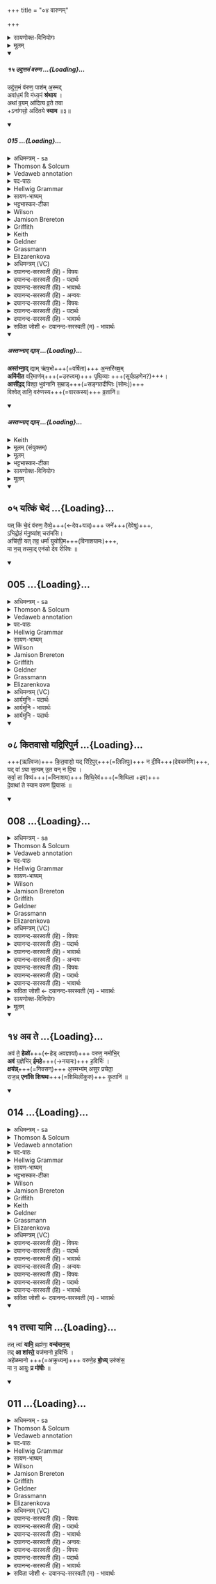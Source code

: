 +++
title = "०४ वारुणम्"

+++

<details><summary>सायणोक्त-विनियोगः</summary>

17अथ 'यो वरुणगृहीतः स्यात्स एतं वारुणं कृष्णमेकशितिपादमालभेत' इत्यस्य पशोर्वपापुरोडाशहविषु प्रत्येकं याज्यापुरोनुवाक्ययोः प्रतीके दर्शयति - 'उदुत्तमं वरुणपाशम्' इति वपायाः पुरोनुवाक्या, सा च 'वैश्वानरः' इत्यत्र व्याख्याता ।
</details>
<details><summary>मूलम्</summary>

उदु॑त्त॒मव्ँव॑रु॒णास्त॑भ्ना॒द्द्याम् ।  
</details>
<div class="js_include" includetitle="false" newlevelforh1="5" unfilled url="/vedAH_Rk/shAkalam/saMhitA/vishvAsa-prastutiH/01/024/15_uduttamaM_varuNa.md">
<details open><summary><h5>१५ उदुत्तमं वरुण ...{Loading}...</h5></summary>


उदु॑त्त॒मं व॑रुण॒ पाश॑म् अ॒स्मद्  
अवा॑ध॒मं वि म॑ध्य॒मं **श्र॑थाय** ।   
अथा॑ व॒यम् आ॑दित्य व्र॒ते तवा  
+ऽना॑गसो॒ अदि॑तये **स्याम** ॥३॥  

</details>
</div>
<div class="js_include" includetitle="false" newlevelforh1="5" unfilled url="/vedAH_Rk/shAkalam/saMhitA/sarvASh_TIkAH/01/024/15_uduttamaM_varuNa.md">
<details open><summary><h5>015 ...{Loading}...</h5></summary>
<details><summary>अधिमन्त्रम् - sa</summary>

- देवता - वरुणः
- ऋषिः - शुनःशेप आजीगर्तिः | कृत्रिमो वैश्वामित्रो देवरातः
- छन्दः - त्रिष्टुप्
</details>
<details><summary>Thomson & Solcum</summary>

उ꣡द् उत्तमं꣡ वरुण पा꣡शम् अस्म꣡द्  
अ꣡वाधमं꣡ वि꣡ मध्यमं꣡ श्रथाय  
अ꣡था वय꣡म् आदितिय व्रते꣡ त꣡व  
अ꣡नागसो अ꣡दितये सियाम
</details>
<details><summary>Vedaweb annotation</summary>

_________
**Strata**  
Popular for linguistic reasons, and possibly also for non-linguistic reasons

###### Pāda-label
popular  
popular  
popular  
popular
_________
**Morph**  
asmát ← ahám (pronoun)  
{case:ABL, number:PL}

pā́śam ← pā́śa- (nominal stem)  
{case:ACC, gender:M, number:SG}

út ← út (invariable)  
{}

uttamám ← uttamá- (nominal stem)  
{case:ACC, gender:M, number:SG}

varuṇa ← váruṇa- (nominal stem)  
{case:VOC, gender:M, number:SG}

adhamám ← adhamá- (nominal stem)  
{case:ACC, gender:M, number:SG}

áva ← áva (invariable)  
{}

madhyamám ← madhyamá- (nominal stem)  
{case:ACC, gender:M, number:SG}

śrathāya ← √śrathⁱ- (root)  
{number:SG, person:2, mood:IMP, tense:PRS, voice:ACT}

ví ← ví (invariable)  
{}

āditya ← ādityá- (nominal stem)  
{case:VOC, gender:M, number:SG}

átha ← átha (invariable)  
{}

táva ← tvám (pronoun)  
{case:GEN, number:SG}

vayám ← ahám (pronoun)  
{case:NOM, number:PL}

vraté ← vratá- (nominal stem)  
{case:LOC, gender:N, number:SG}

áditaye ← áditi- (nominal stem)  
{case:DAT, gender:F, number:SG}

ánāgasaḥ ← ánāgas- (nominal stem)  
{case:NOM, gender:M, number:PL}

syāma ← √as- 1 (root)  
{number:PL, person:1, mood:OPT, tense:PRS, voice:ACT}

</details>
<details><summary>पद-पाठः</summary>

उत् । उ॒त्ऽत॒मम् । व॒रु॒ण॒ । पाश॑म् । अ॒स्मत् । अव॑ । अ॒ध॒मम् । वि । म॒ध्य॒मम् । श्र॒थ॒य॒ ।  
अथ॑ । व॒यम् । आ॒दि॒त्य॒ । व्र॒ते । तव॑ । अना॑गसः । अदि॑तये । स्या॒म॒ ॥
</details>
<details><summary>Hellwig Grammar</summary>

-   *ud*
- \[adverb\]
- “up.”

_________

- *uttamaṃ* ← *uttamam* ← *uttama*
- \[noun\], accusative, singular, masculine
- “best; excellent; highest; better; extreme; last; first; topmost;
    chief(a); higher; highest; maximal; uttama \[word\]; prevailing;
    finest.”

_________

- *varuṇa*
- \[noun\], vocative, singular, masculine
- “Varuna; varuṇa \[word\]; Crataeva religiosa Forst.; Varuṇa;
    varuṇādi.”

_________

- *pāśam* ← *pāśa*
- \[noun\], accusative, singular, masculine
- “noose; shackle; eye; pāśa \[word\]; fetter.”

_________

- *asmad* ← *asmat* ← *mad*
- \[noun\], ablative, plural
- “I; mine.”

_________

- *avādhamaṃ* ← *ava*
- \[adverb\]
- “down.”

_________

- *avādhamaṃ* ← *adhamam* ← *adhama*
- \[noun\], accusative, singular, masculine
- “worst; bottom; despicable; worse; adhama \[word\]; last.”

_________

- *vi*
- \[adverb\]
- “apart; away; away.”

_________

- *madhyamaṃ* ← *madhyamam* ← *madhyama*
- \[noun\], accusative, singular, masculine
- “intermediate; middle; average; second; average; adult; central;
    moderate; mean; center(a).”

_________

- *śrathāya* ← *śrathāy* ← *√śrath*
- \[verb\], singular, Present imperative

_________

- *athā* ← *atha*
- \[adverb\]
- “now; then; furthermore; now; then.”

_________

- *vayam* ← *mad*
- \[noun\], nominative, plural
- “I; mine.”

_________

- *āditya*
- \[noun\], vocative, singular, masculine
- “sun; Aditya; Surya; āditya \[word\].”

_________

- *vrate* ← *vrata*
- \[noun\], locative, singular, neuter
- “vrata (vote); commandment; law; oath; command; rule; custom; vrata
    \[word\]; rule; behavior.”

_________

- *tavānāgaso* ← *tava* ← *tvad*
- \[noun\], genitive, singular
- “you.”

_________

- *tavānāgaso* ← *anāgasaḥ* ← *anāgas*
- \[noun\], nominative, plural, masculine
- “blameless; impeccant.”

_________

- *aditaye* ← *aditi*
- \[noun\], dative, singular, feminine
- “Aditi; aditi \[word\].”

_________

- *syāma* ← *as*
- \[verb\], plural, Present optative
- “be; exist; become; originate; happen; result; be; dwell; be born;
    stay; be; equal; exist; transform.”

_________

</details>
<details><summary>सायण-भाष्यम्</summary>

हे **वरुण** **उत्तमम्** उत्कृष्टं शिरसि बद्धं **पाशम्** **अस्मत्** अस्मत्तः **उत्** **श्रथाय** उत्कृष्य शिथिलं कुरु । **अधमं** निकृष्टं पादेऽवस्थितं पाशम् **अव** श्रथाय अधस्तादवकृष्य शिथिलीकुरु । **मध्यमं** नाभिप्रदेशगतं पाशं **वि** श्रथाय वियुज्य शिथिलीकुरु । **अथ** अनन्तरं हे **आदित्य** अदितेः पुत्र वरुण **वयं** शुनःशेपाः **तव** **व्रते** त्वदीये कर्मणि **अदितये** खण्डनराहित्याय **अनागसः** अपराधरहिताः **स्याम** भवेम ॥ उत्तमम् । तमपः पित्त्वादनुदात्तत्वेन आद्युदात्तत्वे प्राप्ते उत्तमशश्वत्तमौ सर्वत्र' (पा. सू. ६. १. १६० ग. ) इति उञ्छादिषु पाठादन्तोदात्तत्वम् । अधमम् । अवद्यावमाधमार्वरेफाः कुत्सिते' (उ. सू. ५. ७३२ ) इति अवतेः अमच्; वस्य धः। श्रथाय। श्रथ दौर्बल्ये'। संहितायां छान्दसो दीर्घः । तव । युष्मदस्मदोर्ङसि' इत्याद्युदात्तत्वम् । अनागसः। बहुव्रीहौ पूर्वपदप्रकृतिस्वरत्वम्। ‘नञ्सुभ्याम्' इति तु व्यत्ययेन प्रवर्तते । यद्वा । आगस्शब्दात् ‘अस्मायामेधा ' ( पा. सू. ५, २. १२१ ) इति मत्वर्थीयो विनिः । तस्य ‘विन्मतोर्लुक्' ( पा. सू. ५. ३. ६५) इति लुक् । नञ्समासे अव्ययपूर्वपदप्रकृतिस्वरत्वम् ॥ ॥ १५ ॥
</details>
<details><summary>भट्टभास्कर-टीका</summary>

हे वरुण उत्तमं पाशमस्मत्सकाशादुच्छ्रथाय ऊर्ध्वमुच्छ्रथय । अधममवश्रथय अधस्तादवकृष्य नाशय । मध्यमं विश्रथय विष्वक्कृत्य नाशय । श्रथ दौर्बल्ये चुरादिरदन्तः, वर्णव्यत्ययेनोपान्त्यस्य दीर्घत्वम् ।

अत्र केचित् - उद्भूतादिभूत-मध्यस्थ-शक्तितया धर्मपाशानां त्रैविध्यम् आहुः । उत्तमाधम-मध्यम-देह-प्रभवतया त्वन्ये ।  ऊर्ध्वाधोमध्यम-गतिहेतुत्वेनापरे ।

अथानन्तरं वयमनागसः विमुक्तसर्वपापाः तव व्रते कर्मणि स्याम योग्या भवेम । अदितये अखण्डितत्वाय अदीनत्वाय वा स्यामेति । हे आदित्य अदितेः पुत्र । यद्वा - इत्थमनागसस्सन्तो वयमदितये अनभिशस्तये स्याम । किमर्थं? तव व्रते कर्मणि कर्मार्थं योग्यतार्थमिति । अनागस इति बहुव्रीहौ व्यत्ययेन 'नञ्सुभ्याम्' इति न प्रवर्तते, लुप्तमत्वर्थीयो वा अनागस्विन इति ॥

_______________
हे वरुण उत्तमं उत्तमफलप्राप्तिहेतुं ऊर्ध्वकर्षणं वा पाशं कर्मपाशं अस्मत्त उच्छ्रथाय ऊर्ध्वमुत्क्षिप्य उत्कृष्य नाशय । अधमं निकृष्टफलप्राप्तिहेतुं अधःपतनहेतुं वा कर्मपाशमवश्रथय अधस्तादपकृष्य नाशय । मध्यमं पाशं विश्रथय विष्वङ्नाना विकृष्य नाशय । अथैवं त्वया कृते वयमनागसः क्षालितसर्वकर्माणः तव व्रते कर्मणि उपासनात्मनि स्याम अदितये अखण्डितैश्वर्याय हे आदित्य देवानामादिभूत अदितेर्वा अपत्येति ॥
</details>
<details><summary>Wilson</summary>

###### English translation:

“**Varuṇa**, loosen for me the upper, the middle, the lower band; so, son of **Aditi**, shall we, through faultlessness in the worship, become freed from siṇ”

_________
**Commentary by Sāyaṇa: Ṛgveda-bhāṣya**  

Reference to the ligature fastening the head, the feet, and the waist; resulting in loosening from the bonds of sin: anāgasaḥ **syāma**, may we be sinless
</details>
<details><summary>Jamison Brereton</summary>

Loosen above the uppermost fetter from us, o Varuṇa, below the lowest,  away the midmost.  
Then under your commandment, o Āditya, we would be without  
offense for Aditi [/Guiltlessness].
</details>
<details><summary>Griffith</summary>

Loosen the bonds, O Varuna, that hold me, loosen the bonds above, between, and under.  
     So in thy holy law may we made sinless belong to Aditi, O thou Aditya.
</details>
<details><summary>Keith</summary>

Unloose from us, O Varuna, the highest,  
The lowest, the midmost knot;  
Then may we, O Aditya [3], in thy rule,  
Be guiltless before Aditi.  
</details>
<details><summary>Geldner</summary>

Löse die oberste Schlinge von uns, o Varuna, löse die unterste ab, löse die mittlere auf! Dann wollen wir, Sohn der Aditi, in deinem Dienste vor Aditi sündlos sein.
</details>
<details><summary>Grassmann</summary>

O Varuna, lös' ab von uns die Stricke, den untersten, den mittelsten und höchsten, Dann mögen wir in deinem Dienst, Aditja, von Schuld befreit, der Aditi gehören.
</details>
<details><summary>Elizarenkova</summary>

Вверх – верхнюю петлю с нас, о Варуна,  
Вниз – нижнюю, посреди среднюю сними!  
Тогда сможем мы, о Адитья, пребывать  
В твоем завете безгрешные перед Несвязанностью!
</details>
<details><summary>अधिमन्त्रम् (VC)</summary>

- वरुणः
- शुनःशेप आजीगर्तिः स कृत्रिमो वैश्वामित्रो देवरातः
- विराट्त्रिष्टुप्
- धैवतः
</details>
<details><summary>दयानन्द-सरस्वती (हि) - विषयः</summary>

फिर भी अगले मन्त्र में वरुण शब्द ही का प्रकाश किया है॥
</details>
<details><summary>दयानन्द-सरस्वती (हि) - पदार्थः</summary>

पदार्थान्वयभाषाः -  हे (वरुण) स्वीकार करने योग्य ईश्वर ! आप (अस्मत्) हम लोगों से (अधमम्) निकृष्ट (मध्यमम्) अर्थात् निकृष्ट से कुछ विशेष (उत्) और (उत्तमम्) अति दृढ़ अत्यन्त दुःख देनेवाले (पाशम्) बन्धन को (व्यवश्रथाय) अच्छे प्रकार नष्ट कीजिये (अथ) इसके अनन्तर हे (आदित्य) विनाशरहित जगदीश्वर ! (तव) उपदेश करनेवाले सब के गुरु आपके (व्रते) सत्याचरणरूपी व्रत को करके (अनागसः) निरपराधी होके हम लोग (अदितये) अखण्ड अर्थात् विनाशरहित सुख के लिये (स्याम) नियत होवें॥१५॥
</details>
<details><summary>दयानन्द-सरस्वती (हि) - भावार्थः</summary>

भावार्थभाषाः -  जो ईश्वर की आज्ञा को यथावत् नित्य पालन करते हैं, वे ही पवित्र और सब दुःख बन्धनों से अलग होकर सुखों को निरन्तर प्राप्त होते हैं॥१५॥तेईसवें सूक्त के कहे हुए वायु आदि अर्थों के अनुकूल प्रजापति आदि अर्थों के कहने से इस चौबीसवें सूक्त की उक्त सूक्त के अर्थ के साथ सङ्गति जाननी चाहिये॥
</details>
<details><summary>दयानन्द-सरस्वती (हि) - अन्वयः</summary>

अन्वय:  हे वरुण ! त्वमस्मदधमं मध्यममुदुत्तमं पाशं व्यवश्रथाय दूरतो विनाशयाथेत्यनन्तरं हे आदित्य ! तव व्रत आचरिते सत्यनागसः सन्तो वयमदितये स्याम भवेम॥१५॥
</details>
<details><summary>दयानन्द-सरस्वती (हि) - विषयः</summary>

पुनः स एवार्थ उपदिश्यते।
</details>
<details><summary>दयानन्द-सरस्वती (हि) - पदार्थः</summary>

पदार्थान्वयभाषाः -  (उत्) अपि (उत्तमम्) उत्कृष्टं दृढम् (वरुण) स्वीकर्त्तुमर्हेश्वर (पाशम्) बन्धनम् (अस्मत्) अस्माकं सकाशात् (अव) क्रियार्थे (अधमम्) निकृष्टम् (वि) विशेषार्थे (मध्यमम्) उत्तमाधमयोर्मध्यस्थम् (श्रथाय) शिथिलीकुरु। अत्र छन्दसि शायजपि। (अष्टा०३.१.८४) अनेन शायजादेशः। (अथ) अनन्तरार्थे। अत्र निपातस्य च इति दीर्घः। (वयम्) मनुष्यादयः प्राणिनः (आदित्य) विनाशरहित (व्रते) सत्याचरणादावाचरिते सति (तव) सत्योपदेष्टुस्सर्वगुरोः (अनागसः) अविद्यमान आगोऽपराधो येषां ते (अदितये) अखण्डितसुखाय (स्याम) भवेम॥१५॥
</details>
<details><summary>दयानन्द-सरस्वती (हि) - भावार्थः</summary>

भावार्थभाषाः -  य ईश्वराज्ञां यथावत्पालयन्ति ते पवित्रास्सन्तः सर्वेभ्यो दुःखबन्धनेभ्यः पृथग्भूत्वा नित्यं सुखं प्राप्नुवन्ति नेतर इति॥१५॥त्रयोविंशसूक्तोक्तार्थानां वाय्वादीनामनुयोगिनां प्राजापत्यादीनामर्थानामत्र कथनादेतस्य चतुर्विंशस्य पूर्वसूक्तार्थेन सह सङ्गतिरस्तीति बोध्यम्॥
</details>
<details><summary>सविता जोशी ← दयानन्द-सरस्वती (म) - भावार्थः</summary>

भावार्थभाषाः -  जे ईश्वराची आज्ञा यथायोग्य नित्य पाळतात, तेच पवित्र असतात व सर्व दुःखबंधनांतून पृथक होऊन निरंतर सुख प्राप्त करतात.
</details>
</details>
</div>
<div class="js_include" includetitle="false" newlevelforh1="5" unfilled url="/vedAH_yajuH/taittirIyam/saMhitA/Rk/vishvAsa-prastutiH/1/2_somayAgArambhaH/08_anasi_sthApanam/astabhnAd_dyAm.md">
<details open><summary><h5>अस्तभ्नाद् द्याम् ...{Loading}...</h5></summary>


**अस्त॑भ्ना॒द्** द्याम् ऋ॑ष॒भो+++(=वर्षिता)+++ अ॒न्तरि॑ख्ष॒म्   
**अमि॑मीत** वरि॒माण॑म्+++(=उरुत्वम्)+++ पृथि॒व्याः +++(सूर्यग्रहणेन?)+++।   
**आसी॑द॒द्** विश्वा॒ भुव॑नानि स॒म्राड्+++(=सङ्गतदीप्तिः [सोमः])+++  
विश्वेत् तानि॒ वरु॑णस्य+++(=वारकस्य)+++ व्र॒तानि॑॥

</details>
</div>
<div class="js_include" includetitle="false" newlevelforh1="5" unfilled url="/vedAH_yajuH/taittirIyam/saMhitA/Rk/sarvASh_TIkAH/1/2_somayAgArambhaH/08_anasi_sthApanam/astabhnAd_dyAm.md">
<details open><summary><h5>अस्तभ्नाद् द्याम् ...{Loading}...</h5></summary>
<details><summary>Keith</summary>

The bull hath stablished the sky, the atmosphere;  
Hath meted the breadth of the earth;  
Hath set him in all worlds as king.  
All these are Varuna's ordinances.
</details>
<details><summary>मूलम् (संयुक्तम्)</summary>

अस्त॑भ्ना॒द् द्यामृ॑ष॒भो अ॒न्तरि॑ख्ष॒ममि॑मीत वरि॒माण॑म्पृथि॒व्या आसी॑द॒द्विश्वा॒ भुव॑नानि स॒म्राड्विश्वेत्तानि॒ वरु॑णस्य व्र॒तानि
</details>
<details><summary>मूलम्</summary>

अस्त॑भ्ना॒द्द्यामृ॑ष॒भो अ॒न्तरि॑ख्ष॒म्   
अमि॑मीत वरि॒माण॑म्पृथि॒व्याः ।   
आसी॑द॒द्विश्वा॒ भुव॑नानि स॒म्राड्  
विश्वेत्तानि॒ वरु॑णस्य व्र॒तानि॑ ।
</details>
<details><summary>भट्टभास्कर-टीका</summary>

अमिमीतेति द्वितीयस्य पादस्यादिः, अत एव न निहन्यते । अस्तभ्नात् स्तब्धां दृढामकरोत् द्यां द्युलोकम् । ऋषभो वर्षिता अन्तरिक्षममिमीत मितवान् निर्मितवान् । वरिमाणं पृथिव्याः वरिमाणं उरुत्वम् । 'प्रियस्थिर' इत्यादिना वरादेशः । यद्वा - वरिमाणं वारकत्वम् । 'अन्येभ्योपि दृश्यन्ते' इति मनिन्, उञ्छादिर्द्रष्टव्यः । आसीदत् व्याप्तवान् वर्षेण । विश्वा विश्वानि च भुवनानि भूतजातानि आसीदत् इत्येव । यद्वा - अन्तरिक्षममिमीत वरिमाणं च पृथिव्या अमिमीतेत्येव । विश्वानि भुवनानि आसीदत् इत्यन्तर्भावितण्यर्थो वा आसादयति विश्वानि भुवनानीति । 'शेश्छन्दसि बहुऌअम्' इति लुक् । सम्राट् सङ्गतदीप्तिः । 'मो राजि समः क्वौ' इति मकारः । यान्येवंविधानि तानि विश्वान्येव वरुणस्य वारकस्य सोमस्य व्रतानि वीर्याणि कर्माणि, त्वमेवेन्द्रो भूत्वा तथा तथा कृतवानित्यर्थः । 'वारुण्यर्चा सादयति' इत्यादि ब्राह्मणम् ॥
</details>
</details>
</div>
<details><summary>सायणोक्त-विनियोगः</summary>

'यत्किंचेदं वरुण' इति पुरोडाशस्य पुरोनुवाक्या, 'कितवासो यद्रिरिपुः' इति याज्या, तदुभयं 'त्वमग्ने बृहत्' इत्यत्र व्याख्यातम् ।
</details>
<details><summary>मूलम्</summary>

यत्किञ्चे॒दङ्कि॑त॒वासः॑ ।  
</details>
<div class="js_include" includetitle="false" newlevelforh1="2" unfilled url="/vedAH_Rk/shAkalam/saMhitA/vishvAsa-prastutiH/07/089/05_yatkiM_chedaM.md">
<details open><summary><h2>०५ यत्किं चेदं ...{Loading}...</h2></summary>


यत् किं चे॒दं व॑रुण॒ दैव्ये॒+++(←देव+यञ्)+++ जने॑+++(देवेषु)+++,  
ऽभिद्रो॒हं म॑नु॒ष्या॑श् चरा॑मसि।   
अचि॑त्ती॒ यत् तव॒ धर्मा॑ युयोपि॒म+++(विनाशयामः)+++,  
मा न॒स् तस्मा॒द् एन॑सो देव रीरिषः ॥

</details>
</div>
<div class="js_include" includetitle="false" newlevelforh1="2" unfilled url="/vedAH_Rk/shAkalam/saMhitA/sarvASh_TIkAH/07/089/05_yatkiM_chedaM.md">
<details open><summary><h2>005 ...{Loading}...</h2></summary>
<details><summary>अधिमन्त्रम् - sa</summary>

- देवता - वरुणः
- ऋषिः - वसिष्ठः
- छन्दः - जगती
</details>
<details><summary>Thomson & Solcum</summary>

य꣡त् किं꣡ चेदं꣡ वरुण दइ꣡विये ज꣡ने  
अभिद्रोह꣡म् मनुषि꣡याश् च꣡रामसि  
अ꣡चित्ती य꣡त् त꣡व ध꣡र्मा युयोपिम꣡  
मा꣡ नस् त꣡स्माद् ए꣡नसो देव रीरिषः
</details>
<details><summary>Vedaweb annotation</summary>

_________
**Strata**  
Cretic

##### Pāda-label
genre M  
genre M  
genre M  
genre M
_________
**Morph**  
ca ← ca (invariable)  
{}

daívye ← daívya- (nominal stem)  
{case:LOC, gender:M, number:SG}

idám ← ayám (pronoun)  
{case:NOM, gender:N, number:SG}

jáne ← jána- (nominal stem)  
{case:LOC, gender:M, number:SG}

kím ← ká- (pronoun)  
{case:NOM, gender:N, number:SG}

varuṇa ← váruṇa- (nominal stem)  
{case:VOC, gender:M, number:SG}

yát ← yá- (pronoun)  
{case:NOM, gender:N, number:SG}

abhidrohám ← abhidrohá- (nominal stem)  
{case:ACC, gender:M, number:SG}

cárāmasi ← √carⁱ- (root)  
{number:PL, person:1, mood:IND, tense:PRS, voice:ACT}

manuṣyā̀ḥ ← manuṣyà- (nominal stem)  
{case:NOM, gender:M, number:PL}

ácittī ← ácitti- (nominal stem)  
{case:INS, gender:F, number:SG}

dhárma ← dhárman- (nominal stem)  
{case:ACC, gender:N, number:PL}

táva ← tvám (pronoun)  
{case:GEN, number:SG}

yát ← yá- (pronoun)  
{case:NOM, gender:N, number:SG}

yuyopimá ← √yup- (root)  
{number:PL, person:1, mood:IND, tense:PRF, voice:ACT}

deva ← devá- (nominal stem)  
{case:VOC, gender:M, number:SG}

énasaḥ ← énas- (nominal stem)  
{case:ABL, gender:N, number:SG}

mā́ ← mā́ (invariable)  
{}

naḥ ← ahám (pronoun)  
{case:ACC, number:PL}

rīriṣaḥ ← √riṣ- (root)  
{number:SG, person:2, mood:INJ, tense:AOR, voice:ACT}

tásmāt ← sá- ~ tá- (pronoun)  
{case:ABL, gender:M, number:SG}

</details>
<details><summary>पद-पाठः</summary>

यत् । किम् । च॒ । इ॒दम् । व॒रु॒ण॒ । दैव्ये॑ । जने॑ । अ॒भि॒ऽद्रो॒हम् । म॒नु॒ष्याः॑ । चरा॑मसि ।  
अचि॑त्ती । यत् । तव॑ । धर्म॑ । यु॒यो॒पि॒म । मा । नः॒ । तस्मा॑त् । एन॑सः । दे॒व॒ । रि॒रि॒षः॒ ॥
</details>
<details><summary>Hellwig Grammar</summary>

-   *yat* ← *yad*
- \[noun\], accusative, singular, neuter
- “who; which; yat \[pronoun\].”

_________

- *kiṃ* ← *kim* ← *ka*
- \[noun\], accusative, singular, neuter
- “what; who; ka \[pronoun\].”

_________

- *cedaṃ* ← *ca*
- \[adverb\]
- “and; besides; then; now; even.”

_________

- *cedaṃ* ← *idam*
- \[noun\], accusative, singular, neuter
- “this; he,she,it (pers. pron.); here.”

_________

- *varuṇa*
- \[noun\], vocative, singular, masculine
- “Varuna; varuṇa \[word\]; Crataeva religiosa Forst.; Varuṇa;
    varuṇādi.”

_________

- *daivye* ← *daivya*
- \[noun\], locative, singular, masculine
- “divine; divine; celestial.”

_________

- *jane* ← *jana*
- \[noun\], locative, singular, masculine
- “people; national; man; relative; jan; Janaloka; person; jana
    \[word\]; man; attendant; Jana; foreigner; inhabitant; group.”

_________

- *'bhidroham* ← *abhidroham* ← *abhidroha*
- \[noun\], accusative, singular, masculine
- “misdemeanor.”

_________

- *manuṣyāś* ← *manuṣyāḥ* ← *manuṣya*
- \[noun\], nominative, plural, masculine
- “man; people; man; manuṣya \[word\].”

_________

- *carāmasi* ← *car*
- \[verb\], plural, Present indikative
- “car; wander; perform; travel; bore; produce; make; dwell; dig; act;
    observe; enter (a state); observe; cause; crop; behave; practice;
    heed; process; administer.”

_________

- *acittī* ← *acitti*
- \[noun\], instrumental, singular, feminine
- “ignorance.”

_________

- *yat*
- \[adverb\]
- “once \[when\]; because; that; if; how.”

_________

- *tava* ← *tvad*
- \[noun\], genitive, singular
- “you.”

_________

- *dharmā* ← *dharman*
- \[noun\], accusative, plural, neuter
- “regulation; Dharma; law; property.”

_________

- *yuyopima* ← *yup*
- \[verb\], plural, Perfect indicative

_________

- *mā*
- \[adverb\]
- “not.”

_________

- *nas* ← *naḥ* ← *mad*
- \[noun\], accusative, plural
- “I; mine.”

_________

- *tasmād* ← *tasmāt* ← *tad*
- \[noun\], ablative, singular, neuter
- “this; he,she,it (pers. pron.); respective(a); that; nominative;
    then; particular(a); genitive; instrumental; accusative; there; tad
    \[word\]; dative; once; same.”

_________

- *enaso* ← *enasaḥ* ← *enas*
- \[noun\], ablative, singular, neuter
- “sin; calamity; blame.”

_________

- *deva*
- \[noun\], vocative, singular, masculine
- “Deva; Hindu deity; king; deity; Indra; deva \[word\]; God; Jina;
    Viśvedevās; mercury; natural phenomenon; gambling.”

_________

- *rīriṣaḥ* ← *riṣ*
- \[verb\], singular, Aorist inj. (proh.)
- “suffer; harm.”

_________

</details>
<details><summary>सायण-भाष्यम्</summary>

हे **वरुण** **दैव्ये** देवसमूहरूपे **जने** **यत्** **इदं** किंचन **अभिद्रोहम** अपकारजातं **मनुष्याः** वयं **चरामसि** चरामः निर्वर्तयामः । तथा **अचित्ती** अचित्त्याज्ञानेन **तव** त्वदीयं **यत्** **धर्म** धारकं कर्म **युयोपिम** वयं विमोहितवन्तः । हे **देव** **तस्मादेनसः** पापात् **नः** अस्मान **मा** **रीरिषः** मा हिंसीः ॥ ॥ ११ ॥ ॥५॥
</details>
<details><summary>Wilson</summary>

#### English translation:

“Whatever the offence which we men commit **Varuṇa** against divine beings, whatever law of yours wemay through ignorance violate, do not you, divine Varuṇa, punish us on account of that iniquity.”
</details>
<details><summary>Jamison Brereton</summary>

Whatever this deceit that we humans practice against the divine race, o  Varuṇa,  
if by inattention we have erased your ordinances, do not harm us  
because of that guilt, o god.
</details>
<details><summary>Griffith</summary>

O Varuna, whatever the offence may be which we as men commit against the heavenly host,  
     When through our want of thought we violate thy laws, punish us not, O God, for that iniquity.
</details>
<details><summary>Geldner</summary>

Was wir Menschen auch als Frevel am göttlichen Volke hier begehen, o Varuna, wenn wir unwissentlich deine Gesetze gestört haben, so sollst du um dieser Sünde willen uns nicht zu Schaden bringen, o Gott.
</details>
<details><summary>Grassmann</summary>

Was wir auch hier, o Varuna, nach Menschen Art für Unrecht üben am Geschlecht der Himmlischen, wenn wir verletzten dein Gesetz aus Unverstand, so strafe nicht um diese Sünde uns, o Gott.
</details>
<details><summary>Elizarenkova</summary>

Если против божественного рода, о Варуна, какой-нибудь  
Проступок мы, люди, здесь совершаем,  
Или если по неразумению нарушили твои законы,  
Не карай нас, о бог, за этот грех!
</details>
<details><summary>अधिमन्त्रम् (VC)</summary>

- वरुणः
- वसिष्ठः
- पादनिचृज्ज्गती
- निषादः
</details>
<details><summary>आर्यमुनि - पदार्थः</summary>

पदार्थान्वयभाषाः -  (वरुण) हे परमात्मन् ! (दैव्ये, जने) मनुष्यसमुदाय में (यत्, किञ्च) जो कुछ (इदं) यह (अभिद्रोहं) द्वेष का भाव (मनुष्याः) हम मनुष्य लोग (चरामसि) करते हैं और (अचित्ती) अज्ञानी होकर (यत्) जो (तव) तुम्हारे (धर्म्मा) धर्म्मों को (युयोपिम) त्यागते हैं, (तस्मादेनसः) उन पापों से (देव) हे देव ! (नः) हमको (मा, रीरिषः) मत त्यागिये॥५॥
</details>
<details><summary>आर्यमुनि - भावार्थः</summary>

भावार्थभाषाः -  इस मन्त्र में उन पापों से क्षमा माँगी गई है, जो अज्ञान से किये जाते हैं अथवा यों कहो कि जो प्रत्यवायरूप पाप हैं, उनके विषय में यह क्षमा की प्रार्थना है। परमात्मा ऐसे पाप को क्षमा नहीं करता, जिससे उसके न्यायरूपी नियम पर दोष आवे, किन्तु यदि कोई पुरुष परमात्मा के सम्बन्ध-विषयक अपने कर्त्तव्य को पूरा नहीं करता, उस पुरुष को अपने सम्बन्धविषयक परमात्मा क्षमा कर देता है। अन्यविषयक किये हुए पाप को क्षमा करने से परमात्मा अन्यायी ठहरता है। वैदिक धर्म्म में यह विशेषता है कि इसमें अन्य धर्म्मों के समान सब पापों की क्षमा करने से परमात्मा अन्यायकारी ठहरता है, इसी अभिप्राय से मन्त्र में ‘तव धर्म्मा’ यह कथन किया है कि परमात्मा के सम्बन्ध में सन्ध्या-वन्दनादि जो कर्म्म हैं, उनमें त्रुटि होने से भी परमात्मा क्षमा कर देता है, अन्यों से नहीं ॥ जो लोग आर्य्यधर्म्म में यह दोष लगाया करते हैं कि वैदिक धर्म्म में परमात्मा सर्वथा निर्दयी है, वह किसी विषय में भी दया नहीं करता। यह उनकी अत्यन्त भूल है और अज्ञान से किये हुए पाप में भी परमात्मा क्षमा कर देता है, इस बात को मन्त्र में स्पष्ट रीति से वर्णन किया है। कई एक टीकाकारों ने इस प्रकरण को वरुण देवता की उपासना करने में और जल में डूबते हुए पुरुष के बचाने के विषय में लगाया है और ऐसे अर्थ करने में उन्होंने अत्यन्त भूल की है। जब इस प्रकरण में ऐसी-ऐसी दर्शन की उच्च बातों का वर्णन है कि परमात्मा किन-किन पापों को क्षमा करता है और किन-किन को नहीं, तो इस में जल में डूबनेवाले पुरुष की क्या कथा ? इसलिये पूर्व मन्त्र में ‘अपां मध्ये’ के अर्थ प्राणमयकोष के हैं अथवा ‘अपां’ के अर्थ कर्मों में बद्ध जीव के हैं क्योंकि यह संगति इस ११ वें मन्त्र से है और इस वर्ग की समाप्ति तक यही प्रकरण है। जो लोग यह कहा करते हैं वि वेदों में कर्त्तव्य कर्म्मों का विधान नहीं, वेद प्राकृत बातों का वर्णन करते हैं, उनको ऐसे सूक्तों का ध्यान रखना अत्यन्त आवश्यक है ॥५॥ यह ८९वाँ सूक्त, ५वाँ अनुवाक और ११वाँ वर्ग समाप्त हुआ ॥
</details>
<details><summary>आर्यमुनि - पदार्थः</summary>

पदार्थान्वयभाषाः -  (वरुण) हे परमात्मन् ! (दैव्ये, जने) सतां समुदाये (यत्, किञ्च) यत् किञ्चिदपि (इदम्) एतत् (अभि, द्रोहम्) द्वेषभावं (मनुष्याः) वयं नरः (चरामसि) कुर्मः, तथा (अचित्ती) ज्ञानरहितः सन् (यत्) यत्किञ्चित् (तव) ते (धर्मा) धर्मं (युयोपिम) त्यजामि (तस्मात्, एनसः) ततोऽपराधात् (देव) हे दिव्यात्मन् ! (नः) अस्मान् (मा, रीरिषः) मा हिंसीः ॥५॥ एकोननवतितमं सूक्तं पञ्चमोऽनुवाक एकादशो वर्गश्च समाप्तः।
</details>
</details>
</div>
<div class="js_include" includetitle="false" newlevelforh1="2" unfilled url="/vedAH_Rk/shAkalam/saMhitA/vishvAsa-prastutiH/05/085/08_kitavAso_yadriripurna.md">
<details open><summary><h2>०८ कितवासो यद्रिरिपुर्न ...{Loading}...</h2></summary>


+++(ऋत्विजः)+++ कि॒त॒वासो॒ यद् रि॑रि॒पुर्+++(=लिलिपुः)+++ न दी॒वि+++(देवकर्मणि)+++,  
यद् वा॑ ऽघा स॒त्यम् उ॒त यन् न वि॒द्म ।  
सर्वा॒ ता विष्य॑+++(=विनाशय)+++ शिथि॒रेव॑+++(=शिथिला +इव)+++  
दे॒वाथा॑ ते स्याम वरुण प्रि॒यासः॑ ॥

</details>
</div>
<div class="js_include" includetitle="false" newlevelforh1="2" unfilled url="/vedAH_Rk/shAkalam/saMhitA/sarvASh_TIkAH/05/085/08_kitavAso_yadriripurna.md">
<details open><summary><h2>008 ...{Loading}...</h2></summary>
<details><summary>अधिमन्त्रम् - sa</summary>

- देवता - वरुणः
- ऋषिः - भौमोत्रिः
- छन्दः - त्रिष्टुप्
</details>
<details><summary>Thomson & Solcum</summary>

कितवा꣡सो य꣡द् रिरिपु꣡र् न꣡ दीवि꣡  
य꣡द् वा घा सत्य꣡म् उत꣡ य꣡न् न꣡ विद्म꣡  
स꣡र्वा ता꣡ वि꣡ ष्य शिथिरे꣡व देव  
अ꣡धा ते स्याम वरुण प्रिया꣡सः
</details>
<details><summary>Vedaweb annotation</summary>

_________
**Strata**  
Cretic

##### Pāda-label
genre M  
genre M  
genre M  
genre M
_________
**Morph**  
dīví ← dī́v- (nominal stem)  
{case:LOC, gender:F, number:SG}

kitavā́saḥ ← kitavá- (nominal stem)  
{case:NOM, gender:M, number:PL}

ná ← ná (invariable)  
{}

riripúḥ ← √rip- (root)  
{number:PL, person:3, mood:IND, tense:PRF, voice:ACT}

yát ← yá- (pronoun)  
{case:NOM, gender:N, number:SG}

gha ← gha (invariable)  
{}

ná ← ná (invariable)  
{}

satyám ← satyá- (nominal stem)  
{case:NOM, gender:N, number:SG}

utá ← utá (invariable)  
{}

vā ← vā (invariable)  
{}

vidmá ← √vid- 2 (root)  
{number:PL, person:1, mood:IND, tense:PRF, voice:ACT}

yát ← yá- (pronoun)  
{case:NOM, gender:N, number:SG}

yát ← yá- (pronoun)  
{case:NOM, gender:N, number:SG}

deva ← devá- (nominal stem)  
{case:VOC, gender:M, number:SG}

iva ← iva (invariable)  
{}

sárvā ← sárva- (nominal stem)  
{case:ACC, gender:N, number:PL}

śithirā́ ← śithirá- (nominal stem)  
{case:ACC, gender:N, number:PL}

sya ← √sā- ~ si- (root)  
{number:SG, person:2, mood:IMP, tense:PRS, voice:ACT}

tā́ ← sá- ~ tá- (pronoun)  
{case:ACC, gender:N, number:PL}

ví ← ví (invariable)  
{}

ádha ← ádha (invariable)  
{}

priyā́saḥ ← priyá- (nominal stem)  
{case:NOM, gender:M, number:PL}

syāma ← √as- 1 (root)  
{number:PL, person:1, mood:OPT, tense:PRS, voice:ACT}

te ← tvám (pronoun)  
{case:DAT, number:SG}

varuṇa ← váruṇa- (nominal stem)  
{case:VOC, gender:M, number:SG}

</details>
<details><summary>पद-पाठः</summary>

कि॒त॒वासः॑ । यत् । रि॒रि॒पुः । न । दी॒वि । यत् । वा॒ । घ॒ । स॒त्यम् । उ॒त । यत् । न । वि॒द्म ।  
सर्वा॑ । ता । वि । स्य॒ । शि॒थि॒राऽइ॑व । दे॒व॒ । अध॑ । ते॒ । स्या॒म॒ । व॒रु॒ण॒ । प्रि॒यासः॑ ॥
</details>
<details><summary>Hellwig Grammar</summary>

-   *kitavāso* ← *kitavāsaḥ* ← *kitava*
- \[noun\], nominative, plural, masculine
- “gambler; deceiver; thorn apple; kitava \[word\].”

_________

- *yad* ← *yat*
- \[adverb\]
- “once \[when\]; because; that; if; how.”

_________

- *riripur* ← *riripuḥ* ← *rip*
- \[verb\], plural, Perfect indicative

_________

- *na*
- \[adverb\]
- “not; like; no; na \[word\].”

_________

- *dīvi* ← *dīv*
- \[noun\], locative, singular, feminine
- “gambling.”

_________

- *yad* ← *yat*
- \[adverb\]
- “once \[when\]; because; that; if; how.”

_________

- *vā*
- \[adverb\]
- “or; optionally; either.”

_________

- *ghā* ← *gha*
- \[adverb\]

_________

- *satyam* ← *satya*
- \[noun\], accusative, singular, neuter
- “true; real; real; faithful; good.”

_________

- *uta*
- \[adverb\]
- “and; besides; uta \[indecl.\]; similarly; alike; even.”

_________

- *yan* ← *yat*
- \[adverb\]
- “once \[when\]; because; that; if; how.”

_________

- *na*
- \[adverb\]
- “not; like; no; na \[word\].”

_________

- *vidma* ← *vid*
- \[verb\], plural, Perfect indicative
- “know; diagnose; perceive; know; accord; notice; deem; mind; learn;
    specify; watch; recognize; detect; call.”

_________

- *sarvā* ← *sarva*
- \[noun\], accusative, plural, neuter
- “all(a); whole; complete; sarva \[word\]; every(a); each(a); all;
    entire; sāṃnipātika; manifold; complete; all the(a); different;
    overall.”

_________

- *tā* ← *tad*
- \[noun\], accusative, plural, neuter
- “this; he,she,it (pers. pron.); respective(a); that; nominative;
    then; particular(a); genitive; instrumental; accusative; there; tad
    \[word\]; dative; once; same.”

_________

- *vi*
- \[adverb\]
- “apart; away; away.”

_________

- *ṣya* ← *sya* ← *sā*
- \[verb\], singular, Present imperative
- “tie.”

_________

- *śithireva* ← *śithirā* ← *śithira*
- \[noun\], accusative, plural, neuter
- “flexible; flexible.”

_________

- *śithireva* ← *iva*
- \[adverb\]
- “like; as it were; somehow; just so.”

_________

- *devādhā* ← *deva*
- \[noun\], vocative, singular, masculine
- “Deva; Hindu deity; king; deity; Indra; deva \[word\]; God; Jina;
    Viśvedevās; mercury; natural phenomenon; gambling.”

_________

- *devādhā* ← *adhā* ← *adha*
- \[adverb\]
- “then; and; therefore; now.”

_________

- *te* ← *tvad*
- \[noun\], dative, singular
- “you.”

_________

- *syāma* ← *as*
- \[verb\], plural, Present optative
- “be; exist; become; originate; happen; result; be; dwell; be born;
    stay; be; equal; exist; transform.”

_________

- *varuṇa*
- \[noun\], vocative, singular, masculine
- “Varuna; varuṇa \[word\]; Crataeva religiosa Forst.; Varuṇa;
    varuṇādi.”

_________

- *priyāsaḥ* ← *priya*
- \[noun\], nominative, plural, masculine
- “beloved; pleasant; dear; fond(p); wanted; priya \[word\]; favorite;
    good; liked; suitable; proper.”

_________

</details>
<details><summary>सायण-भाष्यम्</summary>

**कितवासः** कितवा द्यूतकृतः "किन् तवास्ति? सर्वं मया जितम्" इति वदतीति **कितवः**,  
**न दीवि** न देवने द्यूते यथा  
**यद् रिरिपुः** लेपयन्ति - पापम् आरोपयन्ति - **यद्** अस्मासु द्वेष्टारो मयि त्वम् एतत् पापम् अकरोर् इत्य् आक्षिपन्ति,  
अत्र पुरस्ताद् उपचारो ऽपि **न**-कार उपमार्थीयः  
**वा** अथवा घेति पूरणः **यत्** पापं **सत्यं** आरोपम् अन्तरेण कृतवन्तः स्म  
**उत** अपिच **यत्** कृतं पापं **न विद्म** न जानीमः  
**ताः** तानि **सर्वा** सर्वाणि **शिथिरेव** शिथिलानीव शिथिल-बन्धनानि फलानीव **विष्य** मोचय (स्यतिर् उपसृष्टो विमोचने)  
हे **देव अथ** अनन्तरं **ते** तव **प्रियासः** प्रियाः **स्याम** भवेम ॥ ८ ॥
</details>
<details><summary>Wilson</summary>

#### English translation:

“If, like gamesters, who cheat at plural y, (we commit offences) knowingly, or (those) of which we know not, do you divine **Varuṇa**, extricate us from them all, as if from loosened (bonds), so that we may be dear, Varuṇa, to you.”
</details>
<details><summary>Jamison Brereton</summary>

If (we have cheated) as gamblers cheat in a dice game, whether overtly or  whether we are unaware,  
unbind all these things (so they will be) like loose things, o god. Then  would we be dear to you, Varuṇa.
</details>
<details><summary>Griffith</summary>

If we, as gamesters cheat at play, have cheated, done wrong unwittingly or sinned of purpose,  
     Cast all these sins away like loosened fetters, and, Varuna let us be thine own beloved.
</details>
<details><summary>Geldner</summary>

Wenn wir wie Spieler bei dem Spiele betrogen haben, ob wir es gewiß wissen, ob nicht, all das löse von uns wie lockere Bande, o Gott! So mögen wir deine Lieblinge sein, o Varuna.
</details>
<details><summary>Grassmann</summary>

Wenn wir getäuscht beim Spiel wie falsche Spieler, wenn wir gefehlt, unwissend oder wissend, Was uns verstrickt, das alles löse du uns, Gott Varuna, und wieder sei'n wir lieb dir.
</details>
<details><summary>Elizarenkova</summary>

Если мы обманули, как игроки в игре,  
Будь то сознательно, или если мы не знали,  
Всё это развяжи, о бог, (чтобы стало это) словно незатянутым!  
Пусть станем мы милыми тебе, о Варуна!
</details>
<details><summary>अधिमन्त्रम् (VC)</summary>

- वरुणः
- अत्रिः
- निचृत्त्रिष्टुप्
- धैवतः
</details>
<details><summary>दयानन्द-सरस्वती (हि) - विषयः</summary>

कौन से मनुष्य सत्कार और कौन तिरस्कार करने योग्य हैं, इस विषय को कहते हैं ॥
</details>
<details><summary>दयानन्द-सरस्वती (हि) - पदार्थः</summary>

पदार्थान्वयभाषाः -  हे (वरुण) श्रेष्ठ (देव) विद्वन् ! (यत्) जो (कितवासः) जुआ करनेवाले (दीवि) जुआरूप कर्म्म में (न) नहीं (रिरिपुः) आरोपित करते हैं (वा) अथवा (यत्) जिस (सत्यम्) श्रेष्ठों में श्रेष्ठ को (उत) तर्क वितर्क से (न) न (विद्म) जानें और (यत्) जिसे (घा) ही नहीं जानें (ता) उन (सर्वा) सम्पूर्णों को (शिथिरेव) जैसे शिथिल वैसे आप (वि, स्य) अन्त करिये जिससे (अधा) इसके अनन्तर हम लोग (ते) आपके (प्रियासः) प्रसन्न प्यारे (स्याम) होवें ॥८॥
</details>
<details><summary>दयानन्द-सरस्वती (हि) - भावार्थः</summary>

भावार्थभाषाः -  हे मनुष्यो ! जो छली मनुष्य जुआ आदि कर्म्म करें, वे ताड़ना करने योग्य और जो सत्य आचरण करें, वे सत्कार करने योग्य हैं ॥८॥ इस सूक्त में राजा, ईश्वर, मेघ और विद्वान् के गुण कर्म वर्णन करने से इस सूक्त के अर्थ की इस से पूर्व सूक्त के अर्थ के साथ सङ्गति जाननी चाहिये ॥ यह पच्चासीवाँ सूक्त और एकतीसवाँ वर्ग समाप्त हुआ ॥
</details>
<details><summary>दयानन्द-सरस्वती (हि) - अन्वयः</summary>

अन्वय:  हे वरुण देव ! यद्ये कितवासो दीवि न रिरिपुर्यद्वा सत्यमुत न विद्म यद् घा न विद्म ता सर्वा शिथिरेव त्वं विष्य यतोऽधा वयं ते प्रियासः स्याम ॥८॥
</details>
<details><summary>दयानन्द-सरस्वती (हि) - विषयः</summary>

के मनुष्याः सत्कर्त्तव्यास्तिरस्करणीयाश्चेत्याह ॥
</details>
<details><summary>दयानन्द-सरस्वती (हि) - पदार्थः</summary>

पदार्थान्वयभाषाः -  (कितवासः) द्यूतकाराः (यत्) ये (रिरिपुः) आरोपयन्ति (न) निषेधे (दीवि) द्यूतकर्म्मणि (यत्) (वा) (घा) एव। अत्र ऋचि तुनुघेति दीर्घः। (सत्यम्) सत्सु साधुम् (उत) (यत्) (न) (विद्म) (सर्वा) सर्वाणि (ता) तानि (वि) (स्य) अन्तं कुरु (शिथिरेव) यथा शिथिलाः (देव) विद्वन् (अधा) अत्र निपातस्य चेति दीर्घः। (ते) तव (स्याम) (वरुण) (प्रियासः) प्रसन्नाः ॥८॥
</details>
<details><summary>दयानन्द-सरस्वती (हि) - भावार्थः</summary>

भावार्थभाषाः -  हे मनुष्या ! ये छलिनो मनुष्या द्यूतादिकर्म्म कुर्य्युस्ते ताडनीया ये च सत्यमाचरणं कुर्य्युस्ते सत्कर्त्तव्या इति ॥८॥ अत्र राजेश्वरमेघविद्वद्गुणकर्मवर्णनादेतदर्थस्य पूर्वसूक्तार्थेन सह सङ्गतिर्वेद्या ॥ इति पञ्चाशीतितमं सूक्तमेकत्रिंशो वर्गश्च समाप्तः ॥
</details>
<details><summary>सविता जोशी ← दयानन्द-सरस्वती (म) - भावार्थः</summary>

भावार्थभाषाः -  हे माणसांनो! छळ कपट करणाऱ्या माणसांनी द्युत वगैरे कर्म केल्यास ती ताडना करण्यायोग्य असतात व जी सत्याचरण करतात ती सत्कार करण्यायोग्य असतात. ॥ ८ ॥
</details>
</details>
</div>
<details><summary>सायणोक्त-विनियोगः</summary>

'अव ते हेडो वरुणः' इति हविषः पुरोनुवाक्या, सा च 'वैश्वानरो नः' इत्यत्र व्याख्याता ।
</details>
<details><summary>मूलम्</summary>

अव॑ ते॒ हेड॒स्तत्त्वा॑ यामि   ।
</details>
<div class="js_include" includetitle="false" newlevelforh1="2" unfilled url="/vedAH_Rk/shAkalam/saMhitA/vishvAsa-prastutiH/01/024/14_ava_te.md">
<details open><summary><h2>१४ अव ते ...{Loading}...</h2></summary>


अव॑ ते॒ **हेळो॑**+++(←हेड् अवज्ञायां)+++ वरुण॒ नमो॑भि॒र्  
**अव॑** य॒ज्ञेभि॑र् **ईमहे**+++(→नयामः)+++ ह॒विर्भिः॑ ।  
**क्षय॑न्न्**+++(=निवसन्)+++ अ॒स्मभ्य॑म् असुर प्रचेता॒  
राज॒न्न् **एनां॑सि शिश्रथः**+++(=शिथिलीकुरु)+++ कृ॒तानि॑ ॥

</details>
</div>
<div class="js_include" includetitle="false" newlevelforh1="2" unfilled url="/vedAH_Rk/shAkalam/saMhitA/sarvASh_TIkAH/01/024/14_ava_te.md">
<details open><summary><h2>014 ...{Loading}...</h2></summary>
<details><summary>अधिमन्त्रम् - sa</summary>

- देवता - वरुणः
- ऋषिः - शुनःशेप आजीगर्तिः | कृत्रिमो वैश्वामित्रो देवरातः
- छन्दः - त्रिष्टुप्
</details>
<details><summary>Thomson & Solcum</summary>

अ꣡व ते हे꣡ळो वरुण न꣡मोभिर्  
अ꣡व यज्ञे꣡भिर् ईमहे हवि꣡र्भिः  
क्ष꣡यन्न् अस्म꣡भ्यम् असुर प्रचेता  
रा꣡जन्न् ए꣡नांसि शिश्रथः कृता꣡नि
</details>
<details><summary>Vedaweb annotation</summary>

_________
**Strata**  
Popular for linguistic reasons, and possibly also for non-linguistic reasons

##### Pāda-label
popular  
popular  
popular  
popular
_________
**Morph**  
áva ← áva (invariable)  
{}

héḷaḥ ← héḷas- (nominal stem)  
{case:ACC, gender:N, number:SG}

námobhiḥ ← námas- (nominal stem)  
{case:INS, gender:N, number:PL}

te ← tvám (pronoun)  
{case:DAT, number:SG}

varuṇa ← váruṇa- (nominal stem)  
{case:VOC, gender:M, number:SG}

áva ← áva (invariable)  
{}

havírbhiḥ ← havís- (nominal stem)  
{case:INS, gender:N, number:PL}

īmahe ← √yā- 2 (root)  
{number:PL, person:1, mood:IND, tense:PRS, voice:MED}

yajñébhiḥ ← yajñá- (nominal stem)  
{case:INS, gender:M, number:PL}

asmábhyam ← ahám (pronoun)  
{case:DAT, number:PL}

asura ← ásura- (nominal stem)  
{case:VOC, gender:M, number:SG}

kṣáyan ← √kṣā- 2 (root)  
{case:NOM, gender:M, number:SG, tense:PRS, voice:ACT}

pracetaḥ ← prácetas- (nominal stem)  
{case:VOC, gender:M, number:SG}

énāṁsi ← énas- (nominal stem)  
{case:NOM, gender:N, number:PL}

kr̥tā́ni ← √kr̥- (root)  
{case:NOM, gender:N, number:PL, non-finite:PPP}

rā́jan ← rā́jan- (nominal stem)  
{case:VOC, gender:M, number:SG}

śiśrathaḥ ← √śrathⁱ- (root)  
{number:SG, person:2, mood:INJ, tense:AOR, voice:ACT}

</details>
<details><summary>पद-पाठः</summary>

अव॑ । ते॒ । हेळः॑ । व॒रु॒ण॒ । नमः॑ऽभिः । अव॑ । य॒ज्ञेभिः॑ । ई॒म॒हे॒ । ह॒विःऽभिः॑ ।  
क्षय॑न् । अ॒स्मभ्य॑म् । अ॒सु॒र॒ । प्र॒चे॒त॒ इति॑ प्रऽचेतः । राज॑न् । एनां॑सि । शि॒श्र॒थः॒ । कृ॒तानि॑ ॥
</details>
<details><summary>Hellwig Grammar</summary>

-   *ava*
- \[adverb\]
- “down.”

_________

- *te* ← *tvad*
- \[noun\], dative, singular
- “you.”

_________

- *heḍo* ← *heḍaḥ* ← *heḍas*
- \[noun\], accusative, singular, neuter
- “wrath.”

_________

- *varuṇa*
- \[noun\], vocative, singular, masculine
- “Varuna; varuṇa \[word\]; Crataeva religiosa Forst.; Varuṇa;
    varuṇādi.”

_________

- *namobhir* ← *namobhiḥ* ← *namas*
- \[noun\], instrumental, plural, neuter
- “adoration; court; namas \[word\]; bow; salute.”

_________

- *ava*
- \[adverb\]
- “down.”

_________

- *yajñebhir* ← *yajñebhiḥ* ← *yajña*
- \[noun\], instrumental, plural, masculine
- “yajña; religious ceremony; Vishnu; yajña \[word\]; Yajña; Shiva.”

_________

- *īmahe* ← *i*
- \[verb\], plural, Present indikative
- “go; travel; enter (a state); return; walk; continue; reach; ask.”

_________

- *havirbhiḥ* ← *havis*
- \[noun\], instrumental, plural, neuter
- “Havya; offering; ghee; havis \[word\].”

_________

- *kṣayann* ← *kṣayan* ← *kṣi*
- \[verb noun\], nominative, singular
- “govern; inhabit; dwell; stay; predominate; bide; own.”

_________

- *asmabhyam* ← *mad*
- \[noun\], dative, plural
- “I; mine.”

_________

- *asura*
- \[noun\], vocative, singular, masculine
- “Asura; lord; asura \[word\]; sulfur.”

_________

- *pracetā* ← *pracetāḥ* ← *pracetas*
- \[noun\], nominative, singular, masculine
- “intelligent; mindful; attentive; wise; apt; observant.”

_________

- *rājann* ← *rājan*
- \[noun\], vocative, singular, masculine
- “king; Kshatriya; rājan \[word\]; best; rājāvarta; Yakṣa.”

_________

- *enāṃsi* ← *enas*
- \[noun\], accusative, plural, neuter
- “sin; calamity; blame.”

_________

- *śiśrathaḥ* ← *śrath*
- \[verb\], singular, Aorist inj. (proh.)

_________

- *kṛtāni* ← *kṛ*
- \[verb noun\], accusative, plural
- “make; perform; cause; produce; shape; construct; do; put; fill
    into; use; fuel; transform; bore; act; write; create; prepare;
    administer; dig; prepare; treat; take effect; add; trace; put on;
    process; treat; heed; hire; act; produce; assume; eat; ignite; chop;
    treat; obey; manufacture; appoint; evacuate; choose; understand;
    insert; happen; envelop; weigh; observe; practice; lend; bring;
    duplicate; plant; kṛ; concentrate; mix; knot; join; take; provide;
    utter; compose.”

_________

</details>
<details><summary>सायण-भाष्यम्</summary>

अवभृथे - "ऽव ते हेळ" इति द्वे ऋचौ वारुणस्य हविषो याज्यानुवाक्ये । पत्नीसंयाजैश् चरित्वेति खण्डे सूत्रितम् - अव ते हेळो वरुण नमोभिरिति द्वे (आ ६-१३) इति ॥

हे **वरुण ते** तव **हेळः** क्रोधं **नमोभिर्** नमस्कारैर् **अवेमहे** - अवनयामः ।  
तथा **यज्ञैः** साङ्गानुष्ठानेन पूज्यैर् **हविर्भिर्** अवेमहे । वरुणं परितोष्य क्रोधम् अपनयामः । 

हे **असुर** +अनिष्व् अक्षेपणशील **प्रचेतः** प्रकर्षेण प्रज्ञायुक्त **राजन्** दीप्यमान वरुण +**अस्मभ्यम्** अस्मदर्थं **क्षयन्न्** अस्मिन् कर्मणि निवसन् **कृतान्य्** अस्माभिर् अनुष्ठितान्य् एनांसि पापानि शिश्रथः । श्रथितानि शिथिलानि कुरु ॥ हेळः । असुनो नित्त्वादाद्युदात्तत्वम् । यज्ञेभिः । बहुलं छन्दसीत्यैसभावः । ईमहे । ईङ् गतौ । विकरणस्य लुक् । क्षयन् । क्षिनिवासगत्योः । लटः शतृ । व्यत्ययेन शप् । आमन्त्रिताद्युदात्तत्वम् । असुर । असेरुरन् (उ १-४३) आमन्त्रितनिघातः । शिश्रथः । श्रथ दौर्बल्ये । चुरादिरदन्तः । छान्दसे लुङि णिश्रिद्रुस्रुभ्यः (पा ३-१-४८) इति च्लेश्चङ् । द्विर्भावहलादिशेषौ । अग्लोपित्त्वात् सन्वद्भावाभावेऽपि (पा ७-४-९३) बहुलं छन्दसि (पा ७-४-७८) इत्यभ्यासस्येत्वम् । पूर्ववदडभावः ॥ १४ ॥
</details>
<details><summary>भट्टभास्कर-टीका</summary>

हे वरुण ते तव **हेडः** क्रोधम् अभिशस्त्यादिहेतुं **नमोभिर्** नमस्कारैरवेमहे अपनयामः । ई गतौ, शपो लुक् । **यज्ञैश्च** पूजामन्त्रैश्च **हविर्भिः** पुरोडाशादिभिश्चावेमहे अपनयामः ।

ततस् त्वम् **अस्मभ्यम्** अस्मद्-अर्थम् एव हे **क्षयन्न्** इव सन् अस्मद्-उपकारायैव यतमान ।  
क्षियतेर् व्यत्ययेन शप्, क्षयतिरेव वा निवासकर्मा, षाष्ठिकमामन्त्रिताद्युदात्तत्वम् ।  
अस्मदीयानि कृतान्य् **एनांसि** पापानि **शिश्रथः** श्रथय हे **असुर** रक्षसां निरसितः **प्रचेतः** प्रकृष्टमते **राजन्** सदा दीप्यमान ॥

_______________
हे **वरुण नमोभिः** नमस्कारैर् अन्नैर् वा **यज्ञैश्** च **हविर्भिश्** च हविष्मद्भिर् वा **यज्ञैः** तव **हेडः** क्रोधं **अवेमहे** अवनयामः । हे **असुर** प्राणप्रद प्रकृष्टचेतस्क **राजन् अस्मभ्यम्** अस्मदर्थं **क्षयन्** निवसन् अस्माकं कृतानि पापानि **शिश्रथः** श्लथयेति ॥
</details>
<details><summary>Wilson</summary>

#### English translation:

“**Varuṇa**, we deprecate your wrath with prostrations, with sacrifices, with oblations; averter of misfortune, wise and illustrious, be present amongst us, and mitigate the evils we have committed.”

_________
**Commentary by Sāyaṇa: Ṛgveda-bhāṣya**  

**asura** = **aniṣṭa**-**kṣepaṇa**-**śila**, accusative tomed to cast off what is undesired; from seme, to throw
</details>
<details><summary>Jamison Brereton</summary>

We beg to appease your anger by our acts of reverence, Varuṇa, appease  it by our sacrifices and offerings.  
Holding sway, o attentive lord and king, you will loosen for us the guilt  we have created.
</details>
<details><summary>Griffith</summary>

With bending down, oblations, sacrifices, O Varuna, we deprecate thine anger:  
     Wise Asura, thou King of wide dominion, loosen the bonds of sins by us committed.
</details>
<details><summary>Keith</summary>

Thine anger, O Varuna, would we avert with reverence,  
With sacrifices, with oblations  
Ruling, O wise Asura, O king,  
Do thou unloose the sins we have committed.
</details>
<details><summary>Geldner</summary>

Wir bitten dir den Groll ab, Varuna, mit Verbeugungen, mit Gebeten, mit Opferspenden. Du, der die Macht hat, einsichtsvoller Asura, König, erlaß uns die getanen Sünden!
</details>
<details><summary>Grassmann</summary>

O Varuna, wir wenden deinen Zorn ab, durch Opfer, durch Gebet, durch Trankesspenden, Der du die Macht hast, weiser, ew'ger König, erlasse uns die Sünden, die wir thaten.
</details>
<details><summary>Elizarenkova</summary>

Мы смягчаем твой гнев, о Варуна,  
Поклонениями, жертвами, возлияниями.  
О власть имеющий Асура-провидец,  
О царь, сними с нас содеянные грехи!
</details>
<details><summary>अधिमन्त्रम् (VC)</summary>

- वरुणः
- शुनःशेप आजीगर्तिः स कृत्रिमो वैश्वामित्रो देवरातः
- त्रिष्टुप्
- धैवतः
</details>
<details><summary>दयानन्द-सरस्वती (हि) - विषयः</summary>

फिर वह वरुण कैसा है, इस का उपदेश अगले मन्त्र में किया है॥
</details>
<details><summary>दयानन्द-सरस्वती (हि) - पदार्थः</summary>

पदार्थान्वयभाषाः -  हे (राजन्) प्रकाशमान ! (प्रचेतः) अत्युत्तम विज्ञान (असुर) प्राणों में रमने (वरुण) अत्यन्त प्रशंसनीय (अस्मभ्यम्) हमको विज्ञान देनेहारे भगवन् जगदीश्वर ! जिसलिये हम लोगों के (कृतानि) किये हुए (एनांसि) पापों को (क्षयन्) विनाश करते हुए (अवशिश्रथः) विज्ञान आदि दान से उनके फलों को शिथिल अच्छे प्रकार करते हैं, इसलिये हम लोग (नमोभिः) नमस्कार वा (यज्ञेभिः) कर्म उपासना और ज्ञान और (हविर्भिः) होम करने योग्य अच्छे-अच्छे पदार्थों से (ते) आपका (हेळः) निरादर (अव) न कभी (ईमहे) करना जानते और मुख्य प्राण की भी विद्या को चाहते हैं॥१४॥
</details>
<details><summary>दयानन्द-सरस्वती (हि) - भावार्थः</summary>

भावार्थभाषाः -  जिन मनुष्यों ने परमेश्वर के रचे हुए संसार में पदार्थ करके प्रकट किये हुए बोध से किये पाप कर्मों को फलों से शिथिल कर दिया, वैसा अनुष्ठान करें। जैसे अज्ञानी पुरुष को पापफल दुःखी करते हैं, वैसे ज्ञानी पुरुष को दुःख नहीं दे सकते॥१४॥
</details>
<details><summary>दयानन्द-सरस्वती (हि) - अन्वयः</summary>

अन्वय:  हे राजन् प्रचेतोऽसुर वरुणास्मभ्यं विज्ञानप्रदातो भगवन् यतस्त्वमस्मत्कृतान्येनांसि क्षयन् सन्नवशिश्रथस्तस्माद्वयं नमोभिर्यज्ञेभिस्ते तव हेळोऽवेमहे मुख्यप्राणस्य वा॥१४॥
</details>
<details><summary>दयानन्द-सरस्वती (हि) - विषयः</summary>

पुनः स कीदृश इत्युपदिश्यते।
</details>
<details><summary>दयानन्द-सरस्वती (हि) - पदार्थः</summary>

पदार्थान्वयभाषाः -  (अव) क्रियार्थे (ते) तव (हेळः) हिड्यते विज्ञायते प्राप्यते यः सः (नमोभिः) नमस्कारैरन्नैर्जलैर्वा। नम इत्यन्ननामसु पठितम्। (निघं०२.७) जलनामसु वा। (निघं०१.१२) (अव) पृथगर्थे (यज्ञेभिः) कर्मोपासनाज्ञाननिष्पादकैः कर्मभिः। अत्र बहुलं छन्दसि इति भिस ऐस् न। (ईमहे) बुध्यामहे (हविर्भिः) दातुं ग्रहीतुमर्हैः। अत्र अर्चिशुचिहुसृपि० (उणा०२.१०४) अनेन हु धातोरिसिः प्रत्ययः। (क्षयन्) विनाशयन् (अस्मभ्यम्) विद्यानुष्ठातृभ्यः (असुर) असुषु रमते तत्सम्बुद्धौ स वा (प्रचेतः) प्रकृष्टं चेतो विज्ञानं यस्य तत्सम्बुद्धौ स वा (राजन्) प्रकाशमान (एनांसि) पापानि (शिश्रथः) विज्ञानदानेन शिथिलानि करोतु (कृतानि) अनुचरितानि॥१४॥
</details>
<details><summary>दयानन्द-सरस्वती (हि) - भावार्थः</summary>

भावार्थभाषाः -  यैर्मनुष्यैर्यथा परमेश्वररचितसृष्टौ विज्ञापितेन बोधेन कृतानि पापकर्माणि फलैः शिथिलायन्ते तथानुष्ठातव्यम्। यथा ज्ञानरहितं पुरुषं कर्मफलानि पीडयन्ति तथा नैव ज्ञानसहितं पीडयितुं समर्थानि भवन्तीति वेद्यम्॥१४॥
</details>
<details><summary>सविता जोशी ← दयानन्द-सरस्वती (म) - भावार्थः</summary>

भावार्थभाषाः -  माणसांनी परमेश्वरनिर्मित संसारात निर्माण केलेले पदार्थ पाहून पापकर्माचे फल शिथिल होईल असे अनुष्ठान करावे. जसे अज्ञानी पुरुषाला पापफळ दुःखी करतात, तसेच ज्ञानी पुरुषाला दुःख देत नाहीत. ॥ १४ ॥
</details>
</details>
</div>
<div class="js_include" includetitle="false" newlevelforh1="2" unfilled url="/vedAH_Rk/shAkalam/saMhitA/vishvAsa-prastutiH/01/024/11_tattvA_yAmi.md">
<details open><summary><h2>११ तत्त्वा यामि ...{Loading}...</h2></summary>


तत् त्वा॑ **यामि॒** ब्रह्म॑णा॒ **वन्द॑मान॒स्**  
तद् **आ शा॑स्ते॒** यज॑मानो ह॒विर्भिः॑ ।  
अहे॑ळमानो +++(=अक्रुध्यन्)+++ वरुणे॒ह **बो॒ध्य्** उरु॑शंस॒  
मा न॒ आयुः॒ **प्र मो॑षीः** ॥

</details>
</div>
<div class="js_include" includetitle="false" newlevelforh1="2" unfilled url="/vedAH_Rk/shAkalam/saMhitA/sarvASh_TIkAH/01/024/11_tattvA_yAmi.md">
<details open><summary><h2>011 ...{Loading}...</h2></summary>
<details><summary>अधिमन्त्रम् - sa</summary>

- देवता - वरुणः
- ऋषिः - शुनःशेप आजीगर्तिः | कृत्रिमो वैश्वामित्रो देवरातः
- छन्दः - त्रिष्टुप्
</details>
<details><summary>Thomson & Solcum</summary>

त꣡त् त्वा यामि ब्र꣡ह्मणा व꣡न्दमानस्  
त꣡द् आ꣡ शास्ते य꣡जमानो हवि꣡र्भिः  
अ꣡हेळमानो वरुणेह꣡ बोधि  
उ꣡रुशंस मा꣡ न आ꣡युः प्र꣡ मोषीः
</details>
<details><summary>Vedaweb annotation</summary>

_________
**Strata**  
Popular for linguistic reasons, and possibly also for non-linguistic reasons

##### Pāda-label
popular  
popular  
popular  
popular
_________
**Morph**  
bráhmaṇā ← bráhman- (nominal stem)  
{case:INS, gender:N, number:SG}

tát ← sá- ~ tá- (pronoun)  
{case:NOM, gender:N, number:SG}

tvā ← tvám (pronoun)  
{case:ACC, number:SG}

vándamānaḥ ← √vandⁱ- (root)  
{case:NOM, gender:M, number:SG, tense:PRS, voice:MED}

yāmi ← √yā- 2 (root)  
{number:SG, person:1, mood:IND, tense:PRS, voice:ACT}

ā́ ← ā́ (invariable)  
{}

havírbhiḥ ← havís- (nominal stem)  
{case:INS, gender:N, number:PL}

śāste ← √śās- (root)  
{number:SG, person:3, mood:IND, tense:PRS, voice:MED}

tát ← sá- ~ tá- (pronoun)  
{case:NOM, gender:N, number:SG}

yájamānaḥ ← √yaj- (root)  
{case:NOM, gender:M, number:SG, tense:PRS, voice:MED}

áheḷamānaḥ ← áheḷamāna- (nominal stem)  
{case:NOM, gender:M, number:SG}

bodhi ← √bhū- (root)  
{number:SG, person:2, mood:IMP, tense:AOR, voice:ACT}

ihá ← ihá (invariable)  
{}

varuṇa ← váruṇa- (nominal stem)  
{case:VOC, gender:M, number:SG}

ā́yuḥ ← ā́yus- (nominal stem)  
{case:NOM, gender:N, number:SG}

mā́ ← mā́ (invariable)  
{}

moṣīḥ ← √muṣⁱ- (root)  
{number:SG, person:2, mood:INJ, tense:AOR, voice:ACT}

naḥ ← ahám (pronoun)  
{case:ACC, number:PL}

prá ← prá (invariable)  
{}

úruśaṁsa ← uruśáṁsa- (nominal stem)  
{case:VOC, gender:M, number:SG}

</details>
<details><summary>पद-पाठः</summary>

तत् । त्वा॒ । या॒मि॒ । ब्रह्म॑णा । वन्द॑मानः । तत् । आ । शा॒स्ते॒ । यज॑मानः । ह॒विःऽभिः॑ ।  
अहे॑ळमानः । व॒रु॒ण॒ । इ॒ह । बो॒धि॒ । उरु॑ऽशंस । मा । नः॒ । आयुः॑ । प्र । मो॒षीः॒ ॥
</details>
<details><summary>Hellwig Grammar</summary>

-   *tat* ← *tad*
- \[noun\], accusative, singular, neuter
- “this; he,she,it (pers. pron.); respective(a); that; nominative;
    then; particular(a); genitive; instrumental; accusative; there; tad
    \[word\]; dative; once; same.”

_________

- *tvā* ← *tvad*
- \[noun\], accusative, singular
- “you.”

_________

- *yāmi* ← *yā*
- \[verb\], singular, Present indikative
- “go; enter (a state); travel; disappear; reach; come; campaign;
    elapse; arrive; drive; reach; leave; run; depart; ride.”

_________

- *brahmaṇā* ← *brahman*
- \[noun\], instrumental, singular, neuter
- “brahman; mantra; prayer; spell; Veda; Brahmin; sacred text; final
    emancipation; hymn; brahman \[word\]; Brāhmaṇa; study.”

_________

- *vandamānas* ← *vandamānaḥ* ← *vand*
- \[verb noun\], nominative, singular
- “worship; laud.”

_________

- *tad* ← *tat* ← *tad*
- \[noun\], accusative, singular, neuter
- “this; he,she,it (pers. pron.); respective(a); that; nominative;
    then; particular(a); genitive; instrumental; accusative; there; tad
    \[word\]; dative; once; same.”

_________

- *ā*
- \[adverb\]
- “towards; ākāra; until; ā; since; according to; ā \[suffix\].”

_________

- *śāste* ← *śās*
- \[verb\], singular, Present indikative
- “teach; govern; command; order; control; tell; recommend; chastize;
    instruct.”

_________

- *yajamāno* ← *yajamānaḥ* ← *yajamāna*
- \[noun\], nominative, singular, masculine
- “Yajamāna.”

_________

- *havirbhiḥ* ← *havis*
- \[noun\], instrumental, plural, neuter
- “Havya; offering; ghee; havis \[word\].”

_________

- *aheḍamāno* ← *a*
- \[adverb\]
- “not; akāra; a \[taddhita\]; a \[word\]; a; a.”

_________

- *aheḍamāno* ← *heḍamānaḥ* ← *hīḍ*
- \[verb noun\], nominative, singular
- “anger; stew.”

_________

- *varuṇeha* ← *varuṇa*
- \[noun\], vocative, singular, masculine
- “Varuna; varuṇa \[word\]; Crataeva religiosa Forst.; Varuṇa;
    varuṇādi.”

_________

- *varuṇeha* ← *iha*
- \[adverb\]
- “here; now; in this world; now; below; there; here; just.”

_________

- *bodhy* ← *bodhi* ← *bhū*
- \[verb\], singular, Aorist imperative
- “become; be; originate; transform; happen; result; exist; be born;
    be; be; come to life; grow; elapse; come to mind; thrive; become;
    impend; show; conceive; understand; stand; constitute; serve; apply;
    behave.”

_________

- *uruśaṃsa* ← *uru*
- \[noun\]
- “wide; broad; great; uru \[word\]; much(a); excellent.”

_________

- *uruśaṃsa* ← *śaṃsa*
- \[noun\], vocative, singular, masculine
- “praise; śaṃs; recitation.”

_________

- *mā*
- \[adverb\]
- “not.”

_________

- *na* ← *naḥ* ← *mad*
- \[noun\], genitive, plural
- “I; mine.”

_________

- *āyuḥ* ← *āyus*
- \[noun\], accusative, singular, neuter
- “life; longevity; āyus; life; āyus \[word\]; Āyus.”

_________

- *pra*
- \[adverb\]
- “towards; ahead.”

_________

- *moṣīḥ* ← *muṣ*
- \[verb\], singular, Aorist inj. (proh.)
- “rob; remove; steal.”

_________

</details>
<details><summary>सायण-भाष्यम्</summary>

हे **वरुण** मुमूर्षुरहं त्वां प्रति **तत्** आयुः **यामि** याचे । कीदृशः । **ब्रह्मणा** प्रौढेन स्तोत्रेण **वन्दमानः** स्तुवन् । सर्वत्र **यजमानः** अपि **हविर्भिः** **तत्** आयुः **आ** **शास्ते** प्रार्थयते। त्वं च **इह** कर्मणि **अहेळमानः** अनादरमकुर्वन् **बोधि** अस्मदपेक्षितं बुध्यस्व । हे **उरुशंस** बहुभिः स्तुत्य **नः** अस्मदीयम् **आयुः** **मा** **प्र** **मोषीः** प्रमुषितं मा कुरु । सप्तदशसंख्याकेषु याञ्चाकर्मसु ' ईमहे यामि ' ( नि. ३.१९. १) इति पठितम् । चाशब्दलोपश्छान्दसः ॥ अहेळमानः । ' हेडृ अनादरे ' । अदुपदेशात् लसार्वधातुकानुदात्तत्वे शपश्च पित्त्वादनुदात्तत्वे सति धातुस्वरः शिष्यते । ततो नञ्समासे अव्ययपूर्वपदप्रकृतिस्वरत्वम् । बोधि । ' बुध अवगमने ' । लोटः सेर्हिः । ' बहुलं छन्दसि ' इति विकरणस्य लुक् । ' वा छन्दसि ' ( पा सू ३.४. ८८) इति अपित्त्वाभावेन ङित्त्वाभावात् लघू- पधगुणः । ' हुझल्म्यो हेर्धिः ' इति हेर्धिरादेशः । धातोरन्त्यलोपश्छान्दसः । मोषीः । ' मुष स्तेये ' । लोडर्थे छान्दसो लुङ् । ' वदव्रज' ' ( पा. सू ७.२. ३) इति प्राप्ताया वृद्धेः ' नेटि ' ( पा. सू ७ २. ४) इति प्रतिषेधे सति लघूपधगुणः । ' बहुलं छन्दस्यमाङ्योगेऽपि ' इति अडभावः ॥
</details>
<details><summary>Wilson</summary>

#### English translation:

“Praising you with (devout) prayer, I implore you for that (life) which the instrumental tutor of the sacrifice solicits with oblations; **Varuṇa**, undisdainful, bestow a thought upon us; much-lauded, take not away our existence.”

_________
**Commentary by Sāyaṇa: Ṛgveda-bhāṣya**  

The term, tadāyus is supplied in the context of **māna** āyuḥ pramoṣiḥ = do not take away our life
</details>
<details><summary>Jamison Brereton</summary>

Extolling you with my formulation, I implore this of you; with his  offerings the sacrificer hopes for this:  
Become no longer angry now, Varuṇa! O you of wide fame, do not steal  away our lifetime!
</details>
<details><summary>Griffith</summary>

I ask this of thee with my prayer adoring; thy worshipper craves this with his oblation.  
     Varuna, stay thou here and be not angry; steal not our life from us, O thou Wide-Ruler.
</details>
<details><summary>Geldner</summary>

Das erbitte ich, mit beschwörendem Worte freundlich zuredend, das wünscht sich der Opfernde mit seinen Opferspenden: Sei hier ohne Groll, Varuna! Du, dessen Worte weithin gelten, raub uns nicht das Leben!
</details>
<details><summary>Grassmann</summary>

Dies bitt' ich dich, verehrend mit Gebeten, und darum wirbt mit Opfertrank der Opfrer: O Varuna, sei bei uns ohne Zürnen, weitherrschender, verkürz nicht unser Leben.
</details>
<details><summary>Elizarenkova</summary>

Вот зачем я иду к тебе, почитая (тебя) молитвой,  
Вот чего хочет для себя жертвователь с жертвенными возлияниями:  
Будь здесь, Варуна, не гневающимся!  
О ты с широкой славой, не отними у нас срок жизни!
</details>
<details><summary>अधिमन्त्रम् (VC)</summary>

- वरुणः
- शुनःशेप आजीगर्तिः स कृत्रिमो वैश्वामित्रो देवरातः
- निचृत्त्रिष्टुप्
- धैवतः
</details>
<details><summary>दयानन्द-सरस्वती (हि) - विषयः</summary>

फिर वह वरुण कैसा है, इस विषय का उपदेश अगले मन्त्र में किया है॥
</details>
<details><summary>दयानन्द-सरस्वती (हि) - पदार्थः</summary>

पदार्थान्वयभाषाः -  हे (उरुशंस) सर्वथा प्रशंसनीय (वरुण) जगदीश्वर ! जिस (त्वा) आपका आश्रय लेके (यजमानः) उक्त तीन प्रकार यज्ञ करनेवाला विद्वान् (हविर्भिः) होम आदि साधनों से (तत्) अत्यन्त सुख की (आशास्ते) आशा करता है, उन आप को (ब्रह्मणा) वेद से स्मरण और अभिवादन तथा (अहेळमानः) आपका अनादर अर्थात् अपमान नहीं करता हुआ मैं (यामि) आपको प्राप्त होता हूँ, आप कृपा करके मुझे (इह) इस संसार में (बोधि) बोधयुक्त कीजिये और (नः) हमारी (आयुः) उमर (मा) (प्रमोषीः) मत व्यर्थ खोइये अर्थात् अति शीघ्र मेरे आत्मा को प्रकाशित कीजिये॥१॥११॥(तत्) सुख की इच्छा करता हुआ (यजमानः) तीन प्रकार के यज्ञ का अनुष्ठान करनेवाला जिस (उरुशंस) अत्यन्त प्रशंसनीय (वरुण) सूर्य को (आशास्ते) चाहता है (त्वा) उस सूर्य्य को (ब्रह्मणा) वेदोक्त क्रियाकुशलता से (वन्दमानः) स्मरण करता हुआ (अहेळमानः) किन्तु उसके गुणों को न भूलता और (इह) इस संसार में (तत्) उक्त सुख की इच्छा करता हुआ मैं (यामि) प्राप्त होता हूँ कि जिससे यह (उरुशंस) अत्यन्त प्रशंसनीय सूर्य्य हमको (बोधि) विदित होकर (नः) हम लोगों की (आयुः) उमर (मा) (प्रमोषीः) न नष्ट करे अर्थात् अच्छे प्रकार बढ़ावे॥२॥११॥
</details>
<details><summary>दयानन्द-सरस्वती (हि) - भावार्थः</summary>

भावार्थभाषाः -  इस मन्त्र में श्लेषालङ्कार है। मनुष्यों को वेदोक्त रीति से परमेश्वर और सूर्य को जानकर सुखों को प्राप्त होना चाहिये और किसी मनुष्य को परमेश्वर वा सूर्य विद्या का अनादर न करना चाहिये, सर्वदा ईश्वर की आज्ञा का पालन और उसके रचे हुए जो कि सूर्यादिक पदार्थ हैं, उनके गुणों को जानकर उनसे उपकार लेके अपनी उमर निरन्तर बढ़ानी चाहिये॥११॥
</details>
<details><summary>दयानन्द-सरस्वती (हि) - अन्वयः</summary>

अन्वय:  हे उरुशंस वरुण ! यं त्वामाश्रित्य यजमानो हविर्भिस्तदाशास्ते, तं त्वा ब्रह्मणा वन्दमानोऽहेळमानोऽहं यामि कृपया त्वं मह्यमिह बोधि विदितो भव, नोऽस्माकमायुर्मा प्रमोषीरित्येकः॥१॥११॥तत्सुखमिच्छन् यजमानो यमुरुशंसं वरुणमाशास्ते, यं ब्रह्मणा वन्दमानोऽहेडमान- स्तत्सुखमिच्छन्नहं यामि प्राप्नोमि, स उरुशंसो वरुणोऽस्माभिर्बोधि विदितो भवतु, यतोऽयं नोऽस्माकमायुर्मा प्रमोषीर्मा विनाशयेदिति द्वितीयः॥११॥
</details>
<details><summary>दयानन्द-सरस्वती (हि) - विषयः</summary>

पुनः स वरुणः कीदृश इत्युपदिश्यते॥
</details>
<details><summary>दयानन्द-सरस्वती (हि) - पदार्थः</summary>

पदार्थान्वयभाषाः -  (तत्) सुखम् (त्वा) त्वां वरुणं प्राप्तुं तं सूर्यं वा (यामि) प्राप्नोमि (ब्रह्मणा) वेदेन (वन्दमानः) स्तुवन्नभिगायन् (तत्) सुखम् (आ) अभितः (शास्ते) इच्छति (यजमानः) त्रिविधस्य यज्ञस्यानुष्ठाता (हविर्भिः) हवनादिभिः साधनैः (अहेळमानः) अनादरमकुर्वाणः (वरुण) जगदीश्वर ! वायुर्वा। (इह) अस्मिन् संसारे (बोधि) विदितो भव विदितगुणो वा भवति। अत्र लोडर्थे लडर्थे च लुङडभावश्च। (उरुशंस) बहुभिः शस्यते यस्तत्सम्बुद्धौ पक्षे सूर्यो वा (मा) निषेधार्थे (नः) अस्माकम् (आयुः) वयः (प्र) प्रकृष्टार्थे (मोषीः) नाशय विनाशयेद्वा। अत्र लोडर्थे लिङर्थे च लुङडभावोऽन्तर्गतो ण्यर्थश्च॥११॥
</details>
<details><summary>दयानन्द-सरस्वती (हि) - भावार्थः</summary>

भावार्थभाषाः -  मनुष्यैर्वेदोक्तरीत्या परमेश्वरं सूर्यं च विज्ञाय सुखं प्राप्तव्यम्। नैव केनचित् परमेश्वरोऽनादरणीयः सूर्यविद्या च सर्वदेश्वराज्ञापालनं तत्सृष्टपदार्थानां गुणान् विदित्वोपस्कृत्य चायुषो वृद्धिर्नित्यं कर्तव्येति॥२॥११॥
</details>
<details><summary>सविता जोशी ← दयानन्द-सरस्वती (म) - भावार्थः</summary>

भावार्थभाषाः -  या मंत्रात श्लेषालंकार आहे. माणसांनी वेदोक्त रीतीने परमेश्वर व सूर्याला जाणून सुख प्राप्त करून घ्यावे. कोणत्याही माणसाने परमेश्वर व सूर्यविद्येचा अनादर करू नये. सदैव ईश्वराच्या आज्ञेचे पालन करून त्याने निर्माण केलेल्या सूर्य इत्यादी पदार्थांना त्यांच्या गुणांसह जाणून त्यांचा उपयोग करून घ्यावा व आपले आयुष्य निरंतर वाढवावे. ॥ ११ ॥
</details>
</details>
</div>
